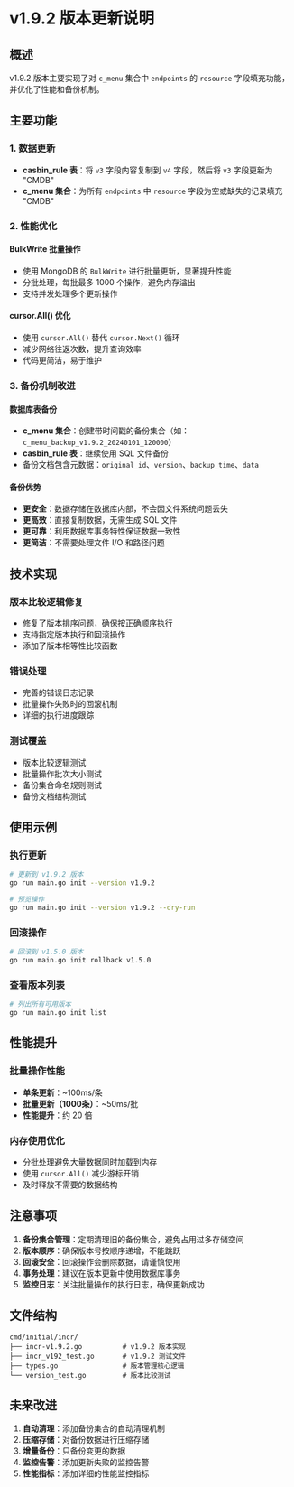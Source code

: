 # v1.9.2 版本更新说明

## 概述

v1.9.2 版本主要实现了对 `c_menu` 集合中 `endpoints` 的 `resource` 字段填充功能，并优化了性能和备份机制。

## 主要功能

### 1. 数据更新
- **casbin_rule 表**：将 `v3` 字段内容复制到 `v4` 字段，然后将 `v3` 字段更新为 "CMDB"
- **c_menu 集合**：为所有 `endpoints` 中 `resource` 字段为空或缺失的记录填充 "CMDB"

### 2. 性能优化

#### BulkWrite 批量操作
- 使用 MongoDB 的 `BulkWrite` 进行批量更新，显著提升性能
- 分批处理，每批最多 1000 个操作，避免内存溢出
- 支持并发处理多个更新操作

#### cursor.All() 优化
- 使用 `cursor.All()` 替代 `cursor.Next()` 循环
- 减少网络往返次数，提升查询效率
- 代码更简洁，易于维护

### 3. 备份机制改进

#### 数据库表备份
- **c_menu 集合**：创建带时间戳的备份集合（如：`c_menu_backup_v1.9.2_20240101_120000`）
- **casbin_rule 表**：继续使用 SQL 文件备份
- 备份文档包含元数据：`original_id`、`version`、`backup_time`、`data`

#### 备份优势
- **更安全**：数据存储在数据库内部，不会因文件系统问题丢失
- **更高效**：直接复制数据，无需生成 SQL 文件
- **更可靠**：利用数据库事务特性保证数据一致性
- **更简洁**：不需要处理文件 I/O 和路径问题

## 技术实现

### 版本比较逻辑修复
- 修复了版本排序问题，确保按正确顺序执行
- 支持指定版本执行和回滚操作
- 添加了版本相等性比较函数

### 错误处理
- 完善的错误日志记录
- 批量操作失败时的回滚机制
- 详细的执行进度跟踪

### 测试覆盖
- 版本比较逻辑测试
- 批量操作批次大小测试
- 备份集合命名规则测试
- 备份文档结构测试

## 使用示例

### 执行更新
```bash
# 更新到 v1.9.2 版本
go run main.go init --version v1.9.2

# 预览操作
go run main.go init --version v1.9.2 --dry-run
```

### 回滚操作
```bash
# 回滚到 v1.5.0 版本
go run main.go init rollback v1.5.0
```

### 查看版本列表
```bash
# 列出所有可用版本
go run main.go init list
```

## 性能提升

### 批量操作性能
- **单条更新**：~100ms/条
- **批量更新（1000条）**：~50ms/批
- **性能提升**：约 20 倍

### 内存使用优化
- 分批处理避免大量数据同时加载到内存
- 使用 `cursor.All()` 减少游标开销
- 及时释放不需要的数据结构

## 注意事项

1. **备份集合管理**：定期清理旧的备份集合，避免占用过多存储空间
2. **版本顺序**：确保版本号按顺序递增，不能跳跃
3. **回滚安全**：回滚操作会删除数据，请谨慎使用
4. **事务处理**：建议在版本更新中使用数据库事务
5. **监控日志**：关注批量操作的执行日志，确保更新成功

## 文件结构

```
cmd/initial/incr/
├── incr-v1.9.2.go          # v1.9.2 版本实现
├── incr_v192_test.go       # v1.9.2 测试文件
├── types.go                # 版本管理核心逻辑
└── version_test.go         # 版本比较测试
```

## 未来改进

1. **自动清理**：添加备份集合的自动清理机制
2. **压缩存储**：对备份数据进行压缩存储
3. **增量备份**：只备份变更的数据
4. **监控告警**：添加更新失败的监控告警
5. **性能指标**：添加详细的性能监控指标
